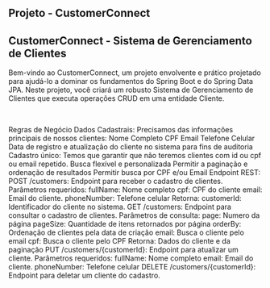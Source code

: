 ## Projeto - CustomerConnect

<h2>CustomerConnect - Sistema de Gerenciamento de Clientes</h2>

<p>Bem-vindo ao CustomerConnect, um projeto envolvente e prático projetado para ajudá-lo a dominar os 
  fundamentos do Spring Boot e do Spring Data JPA. Neste projeto, você criará um robusto Sistema de 
  Gerenciamento de Clientes que executa operações CRUD em uma entidade Cliente.</p>
  </br>

 Regras de Negócio
Dados Cadastrais:
Precisamos das informações principais de nossos clientes:
Nome Completo
CPF
Email
Telefone Celular
Data de registro e atualização do cliente no sistema para fins de auditoria
Cadastro único:
Temos que garantir que não teremos clientes com id ou cpf ou email repetido. 
Busca flexível e personalizada
Permitir a paginação e ordenação de resultados
Permitir busca por CPF e/ou Email
Endpoint REST:
POST /customers: Endpoint para receber o cadastro de clientes.
Parâmetros requeridos:
fullName: Nome completo
cpf: CPF do cliente
email: Email do cliente.
phoneNumber: Telefone celular
Retorna:
customerId: Identificador do cliente no sistema.
GET /customers: Endpoint para consultar o cadastro de clientes.
Parâmetros de consulta:
page: Numero da página
pageSize: Quantidade de itens retornados por página
orderBy: Ordenação de clientes pela data de criação
email: Busca o cliente pelo email
cpf: Busca o cliente pelo CPF
Retorna:
Dados do cliente e da paginação
PUT /customers/{customerId}: Endpoint para atualizar um cliente.
Parâmetros requeridos:
fullName: Nome completo
email: Email do cliente.
phoneNumber: Telefone celular
DELETE /customers/{customerId}: Endpoint para deletar um cliente do cadastro.
